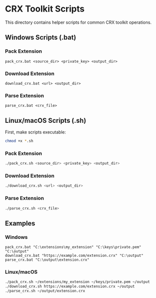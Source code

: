 # CRX Toolkit Scripts

This directory contains helper scripts for common CRX toolkit operations.

## Windows Scripts (.bat)

### Pack Extension
```batch
pack_crx.bat <source_dir> <private_key> <output_dir>
```

### Download Extension
```batch
download_crx.bat <url> <output_dir>
```

### Parse Extension
```batch
parse_crx.bat <crx_file>
```

## Linux/macOS Scripts (.sh)

First, make scripts executable:
```bash
chmod +x *.sh
```

### Pack Extension
```bash
./pack_crx.sh <source_dir> <private_key> <output_dir>
```

### Download Extension
```bash
./download_crx.sh <url> <output_dir>
```

### Parse Extension
```bash
./parse_crx.sh <crx_file>
```

## Examples

### Windows
```batch
pack_crx.bat "C:\extensions\my_extension" "C:\keys\private.pem" "C:\output"
download_crx.bat "https://example.com/extension.crx" "C:\output"
parse_crx.bat "C:\output\extension.crx"
```

### Linux/macOS
```bash
./pack_crx.sh ~/extensions/my_extension ~/keys/private.pem ~/output
./download_crx.sh https://example.com/extension.crx ~/output
./parse_crx.sh ~/output/extension.crx
``` 
